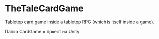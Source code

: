 # TheTaleCardGame
Tabletop card game inside a tabletop RPG (which is itself inside a game). 


Папка CardGame = проект на Unity
